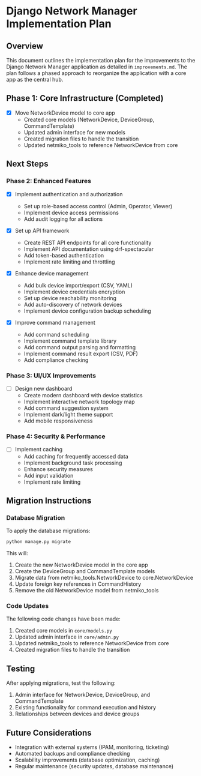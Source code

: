 # Django Network Manager Implementation Plan

## Overview

This document outlines the implementation plan for the improvements to the Django Network Manager application as detailed in `improvements.md`. The plan follows a phased approach to reorganize the application with a core app as the central hub.

## Phase 1: Core Infrastructure (Completed)

- [x] Move NetworkDevice model to core app
  - Created core models (NetworkDevice, DeviceGroup, CommandTemplate)
  - Updated admin interface for new models
  - Created migration files to handle the transition
  - Updated netmiko_tools to reference NetworkDevice from core

## Next Steps

### Phase 2: Enhanced Features

- [x] Implement authentication and authorization
  - Set up role-based access control (Admin, Operator, Viewer)
  - Implement device access permissions
  - Add audit logging for all actions

- [x] Set up API framework
  - Create REST API endpoints for all core functionality
  - Implement API documentation using drf-spectacular
  - Add token-based authentication
  - Implement rate limiting and throttling

- [x] Enhance device management
  - Add bulk device import/export (CSV, YAML)
  - Implement device credentials encryption
  - Set up device reachability monitoring
  - Add auto-discovery of network devices
  - Implement device configuration backup scheduling

- [x] Improve command management
  - Add command scheduling
  - Implement command template library
  - Add command output parsing and formatting
  - Implement command result export (CSV, PDF)
  - Add compliance checking

### Phase 3: UI/UX Improvements

- [ ] Design new dashboard
  - Create modern dashboard with device statistics
  - Implement interactive network topology map
  - Add command suggestion system
  - Implement dark/light theme support
  - Add mobile responsiveness

### Phase 4: Security & Performance

- [ ] Implement caching
  - Add caching for frequently accessed data
  - Implement background task processing
  - Enhance security measures
  - Add input validation
  - Implement rate limiting

## Migration Instructions

### Database Migration

To apply the database migrations:

```bash
python manage.py migrate
```

This will:
1. Create the new NetworkDevice model in the core app
2. Create the DeviceGroup and CommandTemplate models
3. Migrate data from netmiko_tools.NetworkDevice to core.NetworkDevice
4. Update foreign key references in CommandHistory
5. Remove the old NetworkDevice model from netmiko_tools

### Code Updates

The following code changes have been made:

1. Created core models in `core/models.py`
2. Updated admin interface in `core/admin.py`
3. Updated netmiko_tools to reference NetworkDevice from core
4. Created migration files to handle the transition

## Testing

After applying migrations, test the following:

1. Admin interface for NetworkDevice, DeviceGroup, and CommandTemplate
2. Existing functionality for command execution and history
3. Relationships between devices and device groups

## Future Considerations

- Integration with external systems (IPAM, monitoring, ticketing)
- Automated backups and compliance checking
- Scalability improvements (database optimization, caching)
- Regular maintenance (security updates, database maintenance)